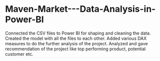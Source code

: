 # Maven-Market---Data-Analysis-in-Power-BI

Connected the CSV files to Power BI for shaping and cleaning the data.
Created the model with all the files to each other.
Added various DAX measures to do the further analysis of the project.
Analyzed and gave recommendation of the project like top performing product, potential customer etc.
